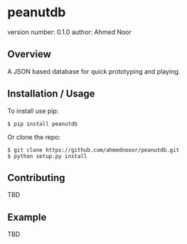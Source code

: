 peanutdb
===============================

version number: 0.1.0
author: Ahmed Noor

Overview
--------

A JSON based database for quick prototyping and playing.

Installation / Usage
--------------------

To install use pip:

    $ pip install peanutdb


Or clone the repo:

    $ git clone https://github.com/ahmednooor/peanutdb.git
    $ python setup.py install
    
Contributing
------------

TBD

Example
-------

TBD